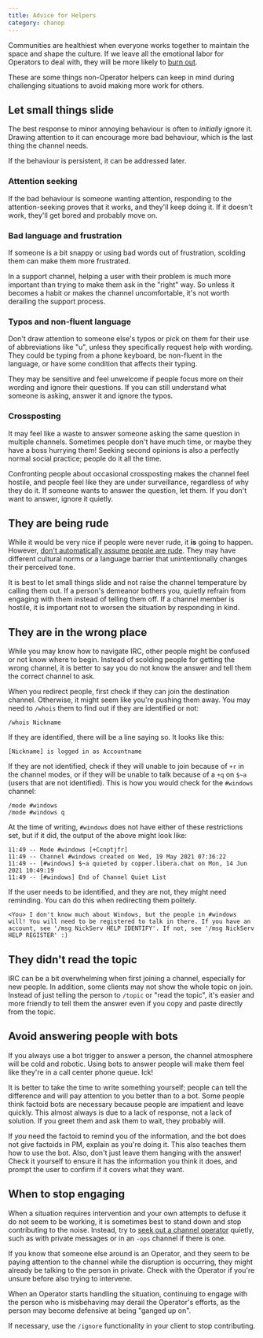 ```yaml
---
title: Advice for Helpers
category: chanop
---
```


Communities are healthiest when everyone works together to maintain the space
and shape the culture. If we leave all the emotional labor for Operators to
deal with, they will be more likely to
[burn out](/guides/catalyst#remember-to-take-breaks-to-avoid-burn-out).

These are some things non-Operator helpers can keep in mind during challenging
situations to avoid making more work for others.

## Let small things slide

The best response to minor annoying behaviour is often to _initially_ ignore
it. Drawing attention to it can encourage more bad behaviour, which is the
last thing the channel needs.

If the behaviour is persistent, it can be addressed later.

### Attention seeking

If the bad behaviour is someone wanting attention, responding to the
attention-seeking proves that it works, and they'll keep doing it. If it
doesn't work, they'll get bored and probably move on.

### Bad language and frustration

If someone is a bit snappy or using bad words out of frustration, scolding
them can make them more frustrated.

In a support channel, helping a user with their problem is much more important
than trying to make them ask in the "right" way. So unless it becomes a habit
or makes the channel uncomfortable, it's not worth derailing the support
process.

### Typos and non-fluent language

Don't draw attention to someone else's typos or pick on them for their use of
abbreviations like "u", unless they specifically request help with wording.
They could be typing from a phone keyboard, be non-fluent in the language, or
have some condition that affects their typing.

They may be sensitive and feel unwelcome if people focus more on their wording
and ignore their questions. If you can still understand what someone is
asking, answer it and ignore the typos.

### Crossposting

It may feel like a waste to answer someone asking the same question in
multiple channels. Sometimes people don't have much time, or maybe they have
a boss hurrying them! Seeking second opinions is also a perfectly normal
social practice; people do it all the time.

Confronting people about occasional crossposting makes the channel feel
hostile, and people feel like they are under surveillance, regardless of why
they do it. If someone wants to answer the question, let them. If you don't
want to answer, ignore it quietly.

## They are being rude

While it would be very nice if people were never rude, it **is** going to
happen. However,
[don't automatically assume people are rude](/guides/catalyst#assume-good-faith).
They may have different cultural norms or a language barrier that
unintentionally changes their perceived tone.

It is best to let small things slide and not raise the channel temperature by
calling them out. If a person's demeanor bothers you, quietly refrain from
engaging with them instead of telling them off. If a channel member is
hostile, it is important not to worsen the situation by responding in kind.

## They are in the wrong place

While you may know how to navigate IRC, other people might be confused or not
know where to begin. Instead of scolding people for getting the wrong channel,
it is better to say you do not know the answer and tell them the correct
channel to ask.

When you redirect people, first check if they can join the destination
channel. Otherwise, it might seem like you're pushing them away. You may need
to `/whois` them to find out if they are identified or not:

```irc
/whois Nickname
```

If they are identified, there will be a line saying so. It looks like this:

```irc
[Nickname] is logged in as Accountname
```

If they are not identified, check if they will unable to join because of `+r`
in the channel modes, or if they will be unable to talk because of a `+q` on
`$~a` (users that are not identified). This is how you would check for the
`#windows` channel:

```irc
/mode #windows
/mode #windows q
```

At the time of writing, `#windows` does not have either of these restrictions
set, but if it did, the output of the above might look like:

```irc
11:49 -- Mode #windows [+Ccnptjfr]
11:49 -- Channel #windows created on Wed, 19 May 2021 07:36:22
11:49 -- [#windows] $~a quieted by copper.libera.chat on Mon, 14 Jun 2021 10:49:19
11:49 -- [#windows] End of Channel Quiet List
```

If the user needs to be identified, and they are not, they might need
reminding. You can do this when redirecting them politely.

```irc
<You> I don't know much about Windows, but the people in #windows will! You will need to be registered to talk in there. If you have an account, see '/msg NickServ HELP IDENTIFY'. If not, see '/msg NickServ HELP REGISTER' :)
```

## They didn't read the topic

IRC can be a bit overwhelming when first joining a channel, especially for new
people. In addition, some clients may not show the whole topic on join.
Instead of just telling the person to `/topic` or "read the topic", it's
easier and more friendly to tell them the answer even if you copy and paste
directly from the topic.

## Avoid answering people with bots

If you always use a bot trigger to answer a person, the channel atmosphere
will be cold and robotic. Using bots to answer people will make them feel like
they're in a call center phone queue. Ick!

It is better to take the time to write something yourself; people can tell
the difference and will pay attention to you better than to a bot. Some people
think factoid bots are necessary because people are impatient and leave
quickly. This almost always is due to a lack of response, not a lack of
solution. If you greet them and ask them to wait, they probably will.

If _you_ need the factoid to remind you of the information, and the bot does
not give factoids in PM, explain as you're doing it. This also teaches them
how to use the bot. Also, don't just leave them hanging with the answer! Check
it yourself to ensure it has the information you think it does, and prompt the
user to confirm if it covers what they want.

## When to stop engaging

When a situation requires intervention and your own attempts to defuse it do
not seem to be working, it is sometimes best to stand down and stop
contributing to the noise. Instead, try to [seek out a channel operator](/guides/faq#how-to-find-out-who-runs-a-channel)
quietly, such as with private messages or in an `-ops` channel if there is
one.

If you know that someone else around is an Operator, and they seem to be
paying attention to the channel while the disruption is occurring, they might
already be talking to the person in private. Check with the Operator if you're
unsure before also trying to intervene.

When an Operator starts handling the situation, continuing to engage with the
person who is misbehaving may derail the Operator's efforts, as the person may
become defensive at being "ganged up on".

If necessary, use the `/ignore` functionality in your client to stop
contributing.
